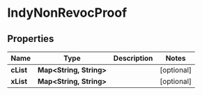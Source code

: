 

# IndyNonRevocProof


## Properties

Name | Type | Description | Notes
------------ | ------------- | ------------- | -------------
**cList** | **Map&lt;String, String&gt;** |  |  [optional]
**xList** | **Map&lt;String, String&gt;** |  |  [optional]



